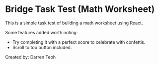 # Bridge Task Test (Math Worksheet)

This is a simple task test of building a math worksheet using React.

Some features added worth noting:
- Try completing it with a perfect score to celebrate with confettis.
- Scroll to top button included.

Created by: Darren Teoh
